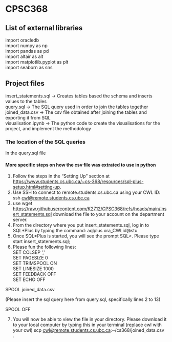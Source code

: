 # CPSC368

## List of external libraries
import oracledb <br>
import numpy as np <br>
import pandas as pd <br>
import altair as alt <br>
import matplotlib.pyplot as plt <br>
import seaborn as sns <br>

## Project files
insert_statements.sql -> Creates tables based the schema and inserts values to the tables <br>
query.sql -> The SQL query used in order to join the tables together <br>
joined_data.csv -> The csv file obtained after joining the tables and exporting it from SQL <br>
visualisation.ipynb -> The python code to create the visualisations for the project, and implement the methodology <br>

### The location of the SQL queries
In the query.sql file


#### More specific steps on how the csv file was extrated to use in python
1. Follow the steps in the “Setting Up” section at https://www.students.cs.ubc.ca/~cs-368/resources/sql-plus-setup.html#setting-up.
2. Use SSH to connect to remote.students.cs.ubc.ca using your CWL ID: ssh cwl@remote.students.cs.ubc.ca
3. use wget https://raw.githubusercontent.com/K2712/CPSC368/refs/heads/main/insert_statements.sql download the file to your account on the department server.
4. From the directory where you put insert_statements.sql, log in to SQL*Plus by typing the command: aqlplus ora_CWLid@stu
5. Once SQL*Plus is started, you will see the prompt SQL>. Please type start insert_statements.sql;
6. Please fun the following lines: <br>
SET COLSEP ',' <br>
SET PAGESIZE 0 <br>
SET TRIMSPOOL ON <br>
SET LINESIZE 1000 <br>
SET FEEDBACK OFF <br>
SET ECHO OFF <br>

SPOOL joined_data.csv <br>

(Please insert the sql query here from query.sql, specifically lines 2 to 13) <br>

SPOOL OFF <br>

7. You will now be able to view the file in your directory. Please download it to your local computer by typing this in your terminal (replace cwl with your cwl) scp cwl@remote.students.cs.ubc.ca:~/cs368/joined_data.csv .
